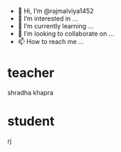 - 👋 Hi, I’m @rajmalviya1452
- 👀 I’m interested in ...
- 🌱 I’m currently learning ...
- 💞️ I’m looking to collaborate on ...
- 📫 How to reach me ...
# teacher 
shradha khapra 
# student 
rj
 

<!---
rajmalviya1452/rajmalviya1452 is a ✨ special ✨ repository because its `README.md` (this file) appears on your GitHub profile.
You can click the Preview link to take a look at your changes.
--->
